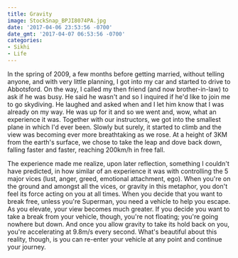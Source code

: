 ```yaml
---
title: Gravity
image: StockSnap_BPJI8074PA.jpg
date: '2017-04-06 23:53:56 -0700'
date_gmt: '2017-04-07 06:53:56 -0700'
categories:
- Sikhi
- Life
---
```

<p>In the spring of 2009, a few months before getting married, without telling anyone, and with very little planning, I got into my car and started to drive to Abbotsford. On the way, I called my then friend (and now brother-in-law) to ask if he was busy. He said he wasn't and so I inquired if he'd like to join me to go skydiving. He laughed and asked when and I let him know that I was already on my way. He was up for it and so we went and, wow, what an experience it was. Together with our instructors, we got into the smallest plane in which I'd ever been. Slowly but surely, it started to climb and the view was becoming ever more breathtaking as we rose. At a height of 3KM from the earth's surface, we chose to take the leap and dove back down, falling faster and faster, reaching 200km/h in free fall.</p>
<p>The experience made me realize, upon later reflection, something I couldn't have predicted, in how similar of an experience it was with controlling the 5 major vices (lust, anger, greed, emotional attachment, ego). When you're on the ground and amongst all the vices, or gravity in this metaphor, you don't feel its force acting on you at all times. When you decide that you want to break free, unless you're Superman, you need a vehicle to help you escape. As you elevate, your view becomes much greater. If you decide you want to take a break from your vehicle, though, you're not floating; you're going nowhere but down. And once you allow gravity to take its hold back on you, you're accelerating at 9.8m/s every second. What's beautiful about this reality, though, is you can re-enter your vehicle at any point and continue your journey.</p>
